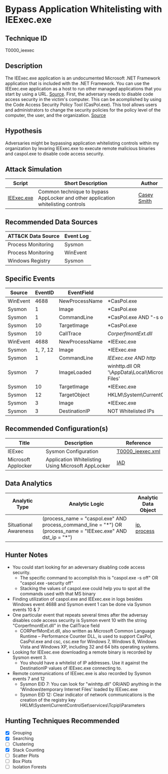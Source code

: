 # Bypass Application Whitelisting with IEExec.exe
## Technique ID
T0000_ieexec


## Description
The IEExec.exe application is an undocumented Microsoft .NET Framework application that is included with the .NET Framework. You can use the IEExec.exe application as a host to run other managed applications that you start by using a URL. [Source](https://support.microsoft.com/en-us/help/822485/how-to-debug-managed-client-applications-that-are-started-by-using-a-url-in-visual-studio-net-or-in-visual-studio-2005). First, the adversary needs to disable code access security in the victim's computer. This can be acomplished by using the Code Access Security Policy Tool (CasPol.exe). This tool allows users and administrators to change the security policies for the policy level of the computer, the user, and the organization. [Source](https://msdn.microsoft.com/en-us/library/cb6t8dtz(v=vs.100).aspx)


## Hypothesis
Adversaries might be bypassing application whitelisting controls within my organization by levaring IEExec.exe to execute remote malicious binaries and caspol.exe to disable code access security.  


## Attack Simulation

| Script  | Short Description | Author | 
|---------|---------|---------|
| [IEExec.exe](https://room362.com/post/2014/2014-01-16-application-whitelist-bypass-using-ieexec-dot-exe/)| Common technique to bypass AppLocker and other application whitelisting controls | [Casey Smith](https://room362.com/post/2014/2014-01-16-application-whitelist-bypass-using-ieexec-dot-exe/) |

## Recommended Data Sources

| ATT&CK Data Source | Event Log |
|---------|---------|
|Process Monitoring| Sysmon|
|Process Monitoring| WinEvent| 
|Windows Registry| Sysmon|

## Specific Events

| Source | EventID | EventField | Details | Reference | 
|--------|---------|-------|---------|-----------| 
| WinEvent| 4688 | NewProcessName | *CasPol.exe | [Cyb3rWard0g](https://twitter.com/Cyb3rWard0g) |
| Sysmon | 1 | Image | *CasPol.exe | [Cyb3rWard0g](https://twitter.com/Cyb3rWard0g) |
| Sysmon | 1 | CommandLine | *CasPol.exe AND "-s off" | [Cyb3rWard0g](https://twitter.com/Cyb3rWard0g) |
| Sysmon | 10 | TargetImage | *CasPol.exe | [Cyb3rWard0g](https://twitter.com/Cyb3rWard0g) |
| Sysmon | 10 | CallTrace | *CorperfmontExt.dll* | [Cyb3rWard0g](https://twitter.com/Cyb3rWard0g) |
| WinEvent | 4688 | NewProcessName | *IEExec.exe | [Cyb3rWard0g](https://twitter.com/Cyb3rWard0g) |
| Sysmon | 1, 7, 12 | Image | *IEExec.exe | [Cyb3rWard0g](https://twitter.com/Cyb3rWard0g) |
| Sysmon | 1 | CommandLine | *IEExec.exe AND http* | [Cyb3rWard0g](https://twitter.com/Cyb3rWard0g) |
| Sysmon | 7 | ImageLoaded | winhttp.dll OR '\AppData\Local\Microsoft\Windows\Temporary Internet Files\' | [Cyb3rWard0g](https://twitter.com/Cyb3rWard0g) |
| Sysmon | 10 | TargetImage | *IEExec.exe | [Cyb3rWard0g](https://twitter.com/Cyb3rWard0g) |
| Sysmon | 12 | TargetObject | HKLM\System\CurrentControlSet\services\Tcpip\Parameters | [Cyb3rWard0g](https://twitter.com/Cyb3rWard0g) |
| Sysmon | 3 | Image | *IEExec.exe | [Cyb3rWard0g](https://twitter.com/Cyb3rWard0g) |
| Sysmon | 3 | DestinationIP | NOT Whitelisted IPs | [Cyb3rWard0g](https://twitter.com/Cyb3rWard0g) |


## Recommended Configuration(s)
| Title | Description | Reference|
|---------|---------|---------|
| IEExec | Sysmon Configuration | [T0000_ieexec.xml](https://github.com/Cyb3rWard0g/ThreatHunter-Playbook/blob/master/attack_matrix/windows/sysmon_configs/T0000_ieexec.xml)|
| Microsoft Applocker | Application Whitelisting Using Microsoft AppLocker | [IAD](https://www.iad.gov/iad/library/ia-guidance/tech-briefs/application-whitelisting-using-microsoft-applocker.cfm)

## Data Analytics 

| Analytic Type  | Analytic Logic | Analytic Data Object |
|--------|---------|---------|
| Situational Awareness |  (process\_name = "caspol.exe" AND process\_command\_line = "*") OR (process\_name = "IEExec.exe" AND dst_ip = "\*")   | [ip](https://github.com/bfuzzy/OSSEM/blob/master/detection_data_model/data_objects/ip.md), [process](https://github.com/bfuzzy/OSSEM/blob/master/detection_data_model/data_objects/process.md) | 


## Hunter Notes
* You could start looking for an adeversary disabling code access security.
  * The specific command to accomplish this is "caspol.exe -s off" OR "caspol.exe -security off"
  * Stacking the values of caspol.exe could help you to spot all the commands used with that MS binary
* Finding utilization of caspol.exe and IEExec.exe in logs besides Windows event 4688 and Sysmon event 1 can be done via Sysmon events 10 & 7
* One particular event that repeats several times after the adversay disables code access security is Sysmon event 10 with the string "CorperfmontExt.dll" in the CallTrace field
  * CORPerfMonExt.dll, also written as Microsoft Common Language Runtime – Performance Counter DLL, is used to support CasPol, CasPol.exe and csc, csc.exe for Windows 7, Windows 8, Windows Vista and Windows XP, including 32 and 64 bits operating systems.
* Looking for IEExec.exe downloading a remote binary is recorded by Sysmon event 3.
  * You should have a whitelist of IP addresses. Use it against the DestinationIP values of IEExec.exe connecting to.
* Remote communications of IEExec.exe is also recorded by Sysmon events 7 and 12
  * Sysmon EID 7: You can look for "winhttp.dll" OR/AND anything in the 'Windows\temporary Internet Files\' loaded by IEExec.exe
  * Sysmon EID 12: Clear indicator of network communications is the creation of the registry key  HKLM\System\CurrentControlSet\services\Tcpip\Parameters



## Hunting Techniques Recommended

- [x] Grouping
- [x] Searching
- [ ] Clustering
- [x] Stack Counting
- [ ] Scatter Plots
- [ ] Box Plots
- [ ] Isolation Forests
